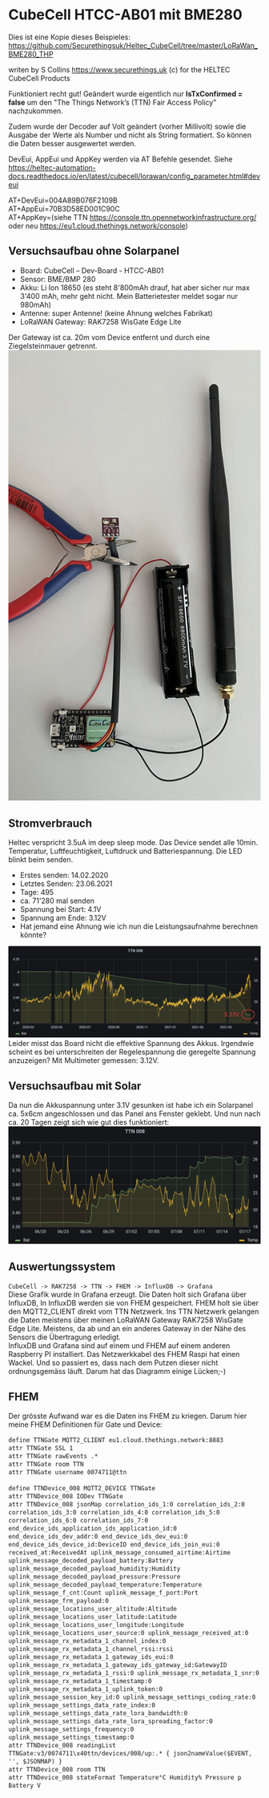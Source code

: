 # CubeCell HTCC-AB01 mit BME280

Dies ist eine Kopie dieses Beispieles: https://github.com/Securethingsuk/Heltec_CubeCell/tree/master/LoRaWan_BME280_THP

writen by S Collins  https://www.securethings.uk (c) for the HELTEC CubeCell Products

Funktioniert recht gut! Geändert wurde eigentlich nur **IsTxConfirmed = false** um den "The Things Network’s (TTN) Fair Access Policy" nachzukommen. 

Zudem wurde der Decoder auf Volt geändert (vorher Millivolt) sowie die Ausgabe der Werte als Number und nicht als String formatiert. So können die Daten besser ausgewertet werden.

DevEui, AppEui und AppKey werden via AT Befehle gesendet. Siehe https://heltec-automation-docs.readthedocs.io/en/latest/cubecell/lorawan/config_parameter.html#deveui

AT+DevEui=004A89B076F2109B  
AT+AppEui=70B3D58ED001C90C  
AT+AppKey=(siehe TTN https://console.ttn.opennetworkinfrastructure.org/ oder neu https://eu1.cloud.thethings.network/console)
## Versuchsaufbau ohne Solarpanel
- Board: CubeCell – Dev-Board - HTCC-AB01  
- Sensor: BME/BMP 280  
- Akku: Li Ion 18650 (es steht 8'800mAh drauf, hat aber sicher nur max 3'400 mAh, mehr geht nicht. Mein Batterietester meldet sogar nur 980mAh)  
- Antenne: super Antenne! (keine Ahnung welches Fabrikat)  
- LoRaWAN Gateway: RAK7258 WisGate Edge Lite  

Der Gateway ist ca. 20m vom Device entfernt und durch eine Ziegelsteinmauer getrennt.  
![Versuchsaufbau V1: ohne Solarpanel](https://github.com/dmoibm/LoRaWan_BME280_THP/blob/master/img/AufbauV1.jpeg?raw=true)
## Stromverbrauch
Heltec verspricht 3.5uA im deep sleep mode. Das Device sendet alle 10min. Temperatur, Luftfeuchtigkeit, Luftdruck und Batteriespannung. Die LED blinkt beim senden.  
- Erstes senden: 14.02.2020  
- Letztes Senden: 23.06.2021  
- Tage: 495
- ca. 71'280 mal senden
- Spannung bei Start: 4.1V
- Spannung am Ende: 3.12V  
- Hat jemand eine Ahnung wie ich nun die Leistungsaufnahme berechnen könnte?

![Spannungsverlauf über 16 Monate](https://github.com/dmoibm/LoRaWan_BME280_THP/blob/master/img/Spannungsverlauf.png?raw=true)    
Leider misst das Board nicht die effektive Spannung des Akkus. Irgendwie scheint es bei unterschreiten der Regelespannung die geregelte Spannung anzuzeigen? Mit Multimeter gemessen: 3.12V.
## Versuchsaufbau mit Solar
Da nun die Akkuspannung unter 3.1V gesunken ist habe ich ein Solarpanel ca. 5x6cm angeschlossen und das Panel ans Fenster geklebt. Und nun nach ca. 20 Tagen zeigt sich wie gut dies funktioniert:    
![Spannungsverlauf über 16 Monate](https://github.com/dmoibm/LoRaWan_BME280_THP/blob/master/img/NachSolarpanel.png?raw=true)    

## Auswertungssystem
```CubeCell -> RAK7258 -> TTN -> FHEM -> InfluxDB -> Grafana```    
Diese Grafik wurde in Grafana erzeugt. Die Daten holt sich Grafana über InfluxDB, In InfluxDB werden sie von FHEM gespeichert. FHEM holt sie über den MQTT2_CLIENT direkt vom TTN Netzwerk. Ins TTN Netzwerk gelangen die Daten meistens über meinen LoRaWAN Gateway RAK7258 WisGate Edge Lite. Meistens, da ab und an ein anderes Gateway in der Nähe des Sensors die Übertragung erledigt.    
InfluxDB und Grafana sind auf einem und FHEM auf einem anderen Raspberry PI installiert. Das Netzwerkkabel des FHEM Raspi hat einen Wackel. Und so passiert es, dass nach dem Putzen dieser nicht ordnungsgemäss läuft. Darum hat das Diagramm einige Lücken;-)
## FHEM
Der grösste Aufwand war es die Daten ins FHEM zu kriegen. Darum hier meine FHEM Definitionen für Gate und Device:    
```
define TTNGate MQTT2_CLIENT eu1.cloud.thethings.network:8883
attr TTNGate SSL 1
attr TTNGate rawEvents .*
attr TTNGate room TTN
attr TTNGate username 0074711@ttn

define TTNDevice_008 MQTT2_DEVICE TTNGate
attr TTNDevice_008 IODev TTNGate
attr TTNDevice_008 jsonMap correlation_ids_1:0 correlation_ids_2:0 correlation_ids_3:0 correlation_ids_4:0 correlation_ids_5:0 correlation_ids_6:0 correlation_ids_7:0 end_device_ids_application_ids_application_id:0 end_device_ids_dev_addr:0 end_device_ids_dev_eui:0 end_device_ids_device_id:DeviceID end_device_ids_join_eui:0 received_at:ReceivedAt uplink_message_consumed_airtime:Airtime uplink_message_decoded_payload_battery:Battery uplink_message_decoded_payload_humidity:Humidity uplink_message_decoded_payload_pressure:Pressure uplink_message_decoded_payload_temperature:Temperature uplink_message_f_cnt:Count uplink_message_f_port:Port uplink_message_frm_payload:0 uplink_message_locations_user_altitude:Altitude uplink_message_locations_user_latitude:Latitude uplink_message_locations_user_longitude:Longitude uplink_message_locations_user_source:0 uplink_message_received_at:0 uplink_message_rx_metadata_1_channel_index:0 uplink_message_rx_metadata_1_channel_rssi:rssi uplink_message_rx_metadata_1_gateway_ids_eui:0 uplink_message_rx_metadata_1_gateway_ids_gateway_id:GatewayID uplink_message_rx_metadata_1_rssi:0 uplink_message_rx_metadata_1_snr:0 uplink_message_rx_metadata_1_timestamp:0 uplink_message_rx_metadata_1_uplink_token:0 uplink_message_session_key_id:0 uplink_message_settings_coding_rate:0 uplink_message_settings_data_rate_index:0 uplink_message_settings_data_rate_lora_bandwidth:0 uplink_message_settings_data_rate_lora_spreading_factor:0 uplink_message_settings_frequency:0 uplink_message_settings_timestamp:0
attr TTNDevice_008 readingList TTNGate:v3/0074711\x40ttn/devices/008/up:.* { json2nameValue($EVENT, '', $JSONMAP) }
attr TTNDevice_008 room TTN
attr TTNDevice_008 stateFormat Temperature°C Humidity% Pressure p Battery V
```   


